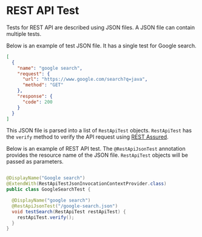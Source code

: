 # REST API Test

Tests for REST API are described using JSON files. A JSON file can contain
multiple tests.

Below is an example of test JSON file. It has a single test for Google search.

```json
[
  {
    "name": "google search",
    "request": {
      "url": "https://www.google.com/search?q=java",
      "method": "GET"
    },
    "response": {
      "code": 200
    }
  }
]
```

This JSON file is parsed into a list of `RestApiTest` objects. `RestApiTest` has
the `verify` method to verify the API request
using [REST Assured](https://rest-assured.io/).

Below is an example of REST API test. The `@RestApiJsonTest` annotation provides
the resource name of the JSON file. `RestApiTest` objects will be passed as
parameters.

```java

@DisplayName("Google search")
@ExtendWith(RestApiTestJsonInvocationContextProvider.class)
public class GoogleSearchTest {

  @DisplayName("google search")
  @RestApiJsonTest("/google-search.json")
  void testSearch(RestApiTest restApiTest) {
    restApiTest.verify();
  }
}
```